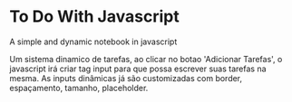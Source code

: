 # To Do With Javascript
A simple and dynamic notebook in javascript

Um sistema dinamico de tarefas, ao clicar no botao 'Adicionar Tarefas', o javascript irá criar tag input para que possa escrever suas tarefas na mesma. As inputs dinâmicas já são customizadas com border, espaçamento, tamanho, placeholder.

